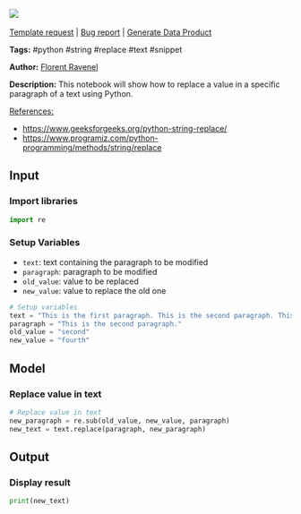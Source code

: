 <a href="https://app.naas.ai/user-redirect/naas/downloader?url=https://raw.githubusercontent.com/jupyter-naas/awesome-notebooks/master/Python/Python_Replace_value_in_text_in_a_specific_paragraph.ipynb" target="_parent"><img src="https://naasai-public.s3.eu-west-3.amazonaws.com/open_in_naas.svg"/></a><br><br><a href="https://github.com/jupyter-naas/awesome-notebooks/issues/new?assignees=&labels=&template=template-request.md&title=Tool+-+Action+of+the+notebook+">Template request</a> | <a href="https://github.com/jupyter-naas/awesome-notebooks/issues/new?assignees=&labels=bug&template=bug_report.md&title=Python+-+Replace+value+in+text+in+a+specific+paragraph:+Error+short+description">Bug report</a> | <a href="https://app.naas.ai/user-redirect/naas/downloader?url=https://raw.githubusercontent.com/jupyter-naas/awesome-notebooks/master/Naas/Naas_Start_data_product.ipynb" target="_parent">Generate Data Product</a>

**Tags:** #python #string #replace #text #snippet

**Author:** [Florent Ravenel](https://www.linkedin.com/in/florent-ravenel/)

**Description:** This notebook will show how to replace a value in a specific paragraph of a text using Python.

<u>References:</u>
- https://www.geeksforgeeks.org/python-string-replace/
- https://www.programiz.com/python-programming/methods/string/replace

## Input

### Import libraries


```python
import re
```

### Setup Variables
- `text`: text containing the paragraph to be modified
- `paragraph`: paragraph to be modified
- `old_value`: value to be replaced
- `new_value`: value to replace the old one


```python
# Setup variables
text = "This is the first paragraph. This is the second paragraph. This is the third paragraph."
paragraph = "This is the second paragraph."
old_value = "second"
new_value = "fourth"
```

## Model

### Replace value in text


```python
# Replace value in text
new_paragraph = re.sub(old_value, new_value, paragraph)
new_text = text.replace(paragraph, new_paragraph)
```

## Output

### Display result


```python
print(new_text)
```
